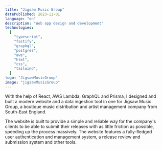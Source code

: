 ```yaml
---
title: "Jigsaw Music Group"
datePublished: 2023-11-01
language: "en"
description: "Web app design and development"
technologies:
  [
    "typescript",
    "fastify",
    "graphql",
    "postgres",
    "aws",
    "html",
    "css",
    "tailwind",
  ]
logo: "JigsawMusicGroup"
image: "jigsawMusicGroup"
---
```


With the help of React, AWS Lambda, GraphQL and Prisma, I designed and built a modern website and a data ingestion tool in one for Jigsaw Music Group, a boutique music distribution and artist management company from South-East England.

The website is built to provide a simple and reliable way for the company's clients to be able to submit their releases with as little friction as possible, speeding up the process massively. The website features a fully-fledged user authentication and management system, a release review and submission system and other tools.

